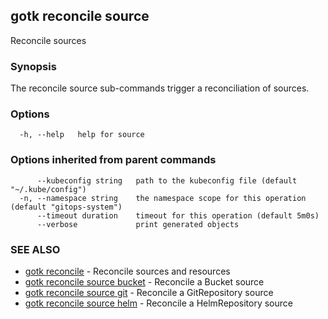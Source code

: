 ## gotk reconcile source

Reconcile sources

### Synopsis

The reconcile source sub-commands trigger a reconciliation of sources.

### Options

```
  -h, --help   help for source
```

### Options inherited from parent commands

```
      --kubeconfig string   path to the kubeconfig file (default "~/.kube/config")
  -n, --namespace string    the namespace scope for this operation (default "gitops-system")
      --timeout duration    timeout for this operation (default 5m0s)
      --verbose             print generated objects
```

### SEE ALSO

* [gotk reconcile](gotk_reconcile.md)	 - Reconcile sources and resources
* [gotk reconcile source bucket](gotk_reconcile_source_bucket.md)	 - Reconcile a Bucket source
* [gotk reconcile source git](gotk_reconcile_source_git.md)	 - Reconcile a GitRepository source
* [gotk reconcile source helm](gotk_reconcile_source_helm.md)	 - Reconcile a HelmRepository source

